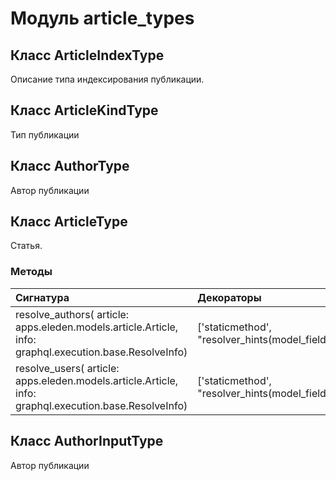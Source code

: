 # Модуль article_types



## Класс ArticleIndexType

Описание типа индексирования публикации.

## Класс ArticleKindType

Тип публикации

## Класс AuthorType

Автор публикации

## Класс ArticleType

Статья.

### Методы

| Сигнатура                                                                                               | Декораторы                                                | Описание |
| :------------------------------------------------------------------------------------------------------ | :-------------------------------------------------------- | :------- |
| resolve_authors( article: apps.eleden.models.article.Article, info: graphql.execution.base.ResolveInfo) | ['staticmethod', "resolver_hints(model_field='authors')"] | -        |
| resolve_users( article: apps.eleden.models.article.Article, info: graphql.execution.base.ResolveInfo)   | ['staticmethod', "resolver_hints(model_field='users')"]   | -        |

## Класс AuthorInputType

Автор публикации